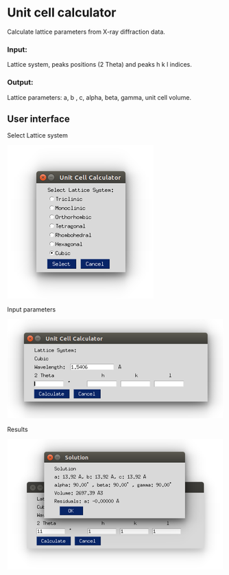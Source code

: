 # Unit cell calculator

Calculate lattice parameters from X-ray diffraction data.

### Input: 
Lattice system, peaks positions (2 Theta) and peaks h k l indices.

### Output:
Lattice parameters: a, b , c, alpha, beta, gamma, unit cell volume.

## User interface

Select Lattice system

![](GUI_snapshots/Step1.png)

Input parameters

![](GUI_snapshots/Step2.png)

Results

![](GUI_snapshots/Solution.png)
